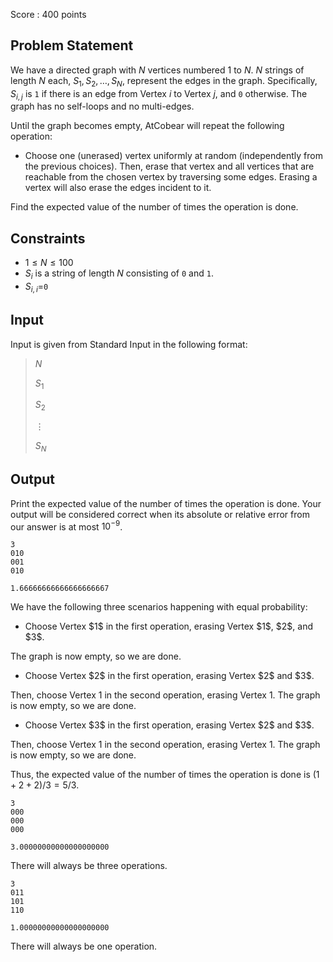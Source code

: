 Score : $400$ points

## Problem Statement

We have a directed graph with $N$ vertices numbered $1$ to $N$.
$N$ strings of length $N$ each, $S_1,S_2,\ldots,S_N$, represent the edges in the graph.
Specifically, $S_{i,j}$ is `1` if there is an edge from Vertex $i$ to Vertex $j$, and `0` otherwise.
The graph has no self-loops and no multi-edges.

Until the graph becomes empty, AtCobear will repeat the following operation:

- Choose one (unerased) vertex uniformly at random (independently from the previous choices).
Then, erase that vertex and all vertices that are reachable from the chosen vertex by traversing some edges.
Erasing a vertex will also erase the edges incident to it.

Find the expected value of the number of times the operation is done.

## Constraints

- $1 \leq N \leq 100$
- $S_i$ is a string of length $N$ consisting of `0` and `1`.
- $S_{i,i}=$`0`

## Input

Input is given from Standard Input in the following format:

> $N$
> 
> $S_1$
> 
> $S_2$
> 
> $\vdots$
> 
> $S_N$

## Output

Print the expected value of the number of times the operation is done.
Your output will be considered correct when its absolute or relative error from our answer is at most $10^{-9}$.

```input1
3
010
001
010
```

```output1
1.66666666666666666667
```

We have the following three scenarios happening with equal probability:

- <p>Choose Vertex $1$ in the first operation, erasing Vertex $1$, $2$, and $3$.
The graph is now empty, so we are done.</p>
- <p>Choose Vertex $2$ in the first operation, erasing Vertex $2$ and $3$.
Then, choose Vertex $1$ in the second operation, erasing Vertex $1$.
The graph is now empty, so we are done.</p>
- <p>Choose Vertex $3$ in the first operation, erasing Vertex $2$ and $3$.
Then, choose Vertex $1$ in the second operation, erasing Vertex $1$.
The graph is now empty, so we are done.</p>

Thus, the expected value of the number of times the operation is done is $(1+2+2)/3=5/3$.

```input2
3
000
000
000
```

```output2
3.00000000000000000000
```

There will always be three operations.

```input3
3
011
101
110
```

```output3
1.00000000000000000000
```

There will always be one operation.
